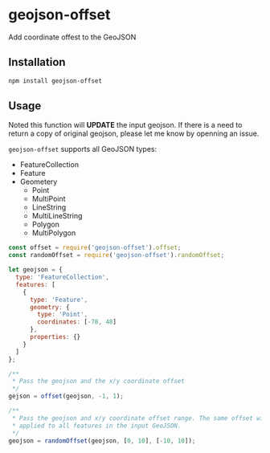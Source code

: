 # geojson-offset

Add coordinate offest to the GeoJSON

## Installation

``` bash
npm install geojson-offset
```

## Usage

Noted this function will **UPDATE** the input geojson. If there is a need to return a copy of original geojson, please let me know by openning an issue.

`geojson-offset` supports all GeoJSON types:

* FeatureCollection
* Feature
* Geometery
  * Point
  * MultiPoint
  * LineString
  * MultiLineString
  * Polygon
  * MultiPolygon

``` javascript
const offset = require('geojson-offset').offset;
const randomOffset = require('geojson-offset').randomOffset;

let geojson = {
  type: 'FeatureCollection',
  features: [
    {
      type: 'Feature',
      geometry: {
        type: 'Point',
        coordinates: [-78, 48]
      },
      properties: {}
    }
  ]
};

/**
 * Pass the geojson and the x/y coordinate offset
 */
gejson = offset(geojson, -1, 1);

/**
 * Pass the geojson and x/y coordinate offset range. The same offset will be
 * applied to all features in the input GeoJSON.
 */
geojson = randomOffset(geojson, [0, 10], [-10, 10]);
```

